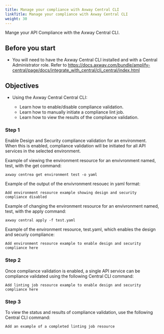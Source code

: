 ```yaml
---
title: Manage your compliance with Axway Central CLI
linkTitle: Manage your compliance with Axway Central CLI
weight: 30
---
```

Mange your API Compliance with the Axway Central CLI.

## Before you start

* You will need to have the Axway Central CLI installed and with a Central Administrator role.  Refer to https://docs.axway.com/bundle/amplify-central/page/docs/integrate_with_central/cli_central/index.html

## Objectives

* Using the Axway Central Central CLI:

    * Learn how to enable/disable compliance validation.
    * Learn how to manually initiate a compliance lint job.
    * Learn how to view the results of the compliance validation.

### Step 1

Enable Design and Security compliance validation for an environment.  When this is enabled, compliance validation will be initiated for all API services in the selected environment. 

Example of viewing the environment resource for an envivronment named, test, with the get command:
~~~
axway centrea get environment test -o yaml
~~~

Example of the output of the envivronment resouec in yaml format:
~~~
Add environment resource example showing design and security compliance disabled
~~~

Example of changing the environment resource for an envivronment named, test, with the apply command:
~~~
axway central apply -f test.yaml
~~~

Example of the environment resource, test.yaml, which enables the design and securiy compliance:
~~~
Add environment resource example to enable design and security compliance here
~~~

### Step 2

Once compliance validation is enabled, a single API service can be compliance validated using the following Central CLI command: 

~~~
Add linting job resource example to enable design and security compliance here
~~~

### Step 3

To view the status and results of compliance validation, use the following Central CLI command:

~~~
Add an example of a completed linting job resource 
~~~

